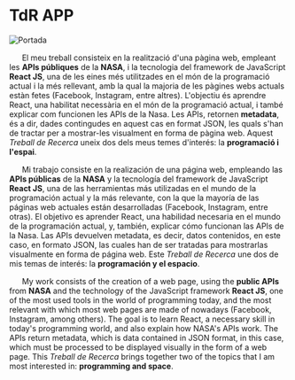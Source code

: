 # TdR APP

![Portada](/src/img/Portada_1x1.png)

<img src="https://www.speedrun.com/images/flags/es/ct.png" style="height: 15px">&nbsp;&nbsp;El meu treball consisteix en la realització d'una pàgina web, empleant les **APIs públiques** de la **NASA**, i la tecnologia del framework de JavaScript **React JS**, una de les eines més utilitzades en el món de la programació actual i la més rellevant, amb la qual la majoria de les pàgines webs actuals estàn fetes (Facebook, Instagram, entre altres). L'objectiu és aprendre React, una habilitat necessària en el món de la programació actual, i també explicar com funcionen les APIs de la Nasa. Les APIs, retornen **metadata**, és a dir, dades contingudes en aquest cas en format JSON, les quals s'han de tractar per a mostrar-les visualment en forma de pàgina web. Aquest *Treball de Recerca* uneix dos dels meus temes d'interés: la **programació i l'espai**.

<img src="https://www.speedrun.com/images/flags/es.png" style="height: 15px">&nbsp;&nbsp;Mi trabajo consiste en la realización de una página web, empleando las **APIs públicas** de la **NASA** y la tecnología del framework de JavaScript **React JS**, una de las herramientas más utilizadas en el mundo de la programación actual y la más relevante, con la que la mayoría de las páginas web actuales están desarrolladas (Facebook, Instagram, entre otras). El objetivo es aprender React, una habilidad necesaria en el mundo de la programación actual, y, también, explicar cómo funcionan las APIs de la Nasa. Las APIs devuelven metadata, es decir, datos contenidos, en este caso, en formato JSON, las cuales han de ser tratadas para mostrarlas visualmente en forma de página web. Este *Treball de Recerca* une dos de mis temas de interés: la **programación y el espacio**.

<img src="https://www.speedrun.com/images/flags/gb.png" style="height: 15px">&nbsp;&nbsp;My work consists of the creation of a web page, using the **public APIs** from **NASA** and the technology of the JavaScript framework **React JS**, one of the most used tools in the world of programming today, and the most relevant with which most web pages are made of nowadays (Facebook, Instagram, among others). The goal is to learn React, a necessary skill in today's programming world, and also explain how NASA's APIs work. The APIs return metadata, which is data contained in JSON format, in this case, which must be processed to be displayed visually in the form of a web page. This *Treball de Recerca* brings together two of the topics that I am most interested in: **programming and space**.